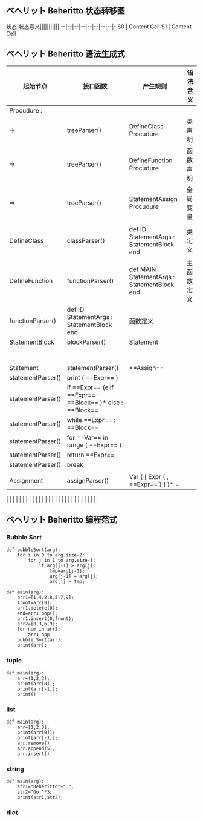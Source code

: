 ## ベヘリット Beheritto 状态转移图

状态|状态意义|||||||||||
--|--|--|--|--|--|--|--|-
S0  | Content Cell
S1  | Content Cell

## ベヘリット Beheritto 语法生成式

起始节点|接口函数|产生规则|语法含义
------|------|------|------
Procudure : ||
=>|treeParser()|DefineClass Procudure|类声明
=>|treeParser()|DefineFunction Procudure|函数声明
=>|treeParser()|StatementAssign Procudure|全局变量
 |||
DefineClass|classParser()|def ID StatementArgs : StatementBlock end|类定义
DefineFunction|functionParser()|def MAIN StatementArgs : StatementBlock end|主函数定义
 |functionParser()|def ID StatementArgs : StatementBlock end|函数定义
StatementBlock|blockParser()|Statement
 ||
 ||
 ||
 ||
 ||
 ||
 ||
Statement|statementParser()|==Assign==
 |statementParser()|print ( ==Expr== )
 |statementParser()|if ==Expr== (elif ==Expr== : ==Block== )* else : ==Block==
 |statementParser()|while ==Expr== : ==Block==
 |statementParser()|for ==Var== in range ( ==Expr== )
 |statementParser()|return ==Expr==
 |statementParser()|break
 ||
Assignment|assignParser()|Var ( [ Expr ( , ==Expr== ) ] )* = 
 |
 |
 |
 |
 |
 |
 |
 |
 |
 |
 |
 |
 |
 |
 |
 |
 |
 |
 |
 |
 |
 |
 |
 |
 |
 |
 |
 |

## ベヘリット Beheritto 编程范式

### Bubble Sort

```
def bubbleSort(arg):
	for i in 0 to arg.size-2:
		for j in 1 to arg.size-1:
			if arg[j-1] > arg[j]:
				tmp=arg[j-1];
				arg[j-1] = arg[j];
				arg[j] = tmp;

def main(arg):
	arr1=[1,4,2,8,5,7,9];
	front=arr[0];
	arr1.delete(0);
	end=arr1.pop();
	arr1.insert(0,front);
	arr2=[0,3,6,9];
	for num in arr2:
		arr1.app
	bubble Sort(arr);
	print(arr);
```
### tuple
```
def main(arg):
	arr=(1,2,3);
	print(arr[0]);
	print(arr[-1]);
	print()
```	

### list
```
def main(arg):
	arr=[1,2,3];
	print(arr[0]);
	print[arr[-1]];
	arr.remove()
	arr.append(5);
	arr.insert()
```	
### string
```
def main(arg):
	str1="Beheritto"+" ";
	str2="Go "*3;
	print(str1,str2);
```


### dict